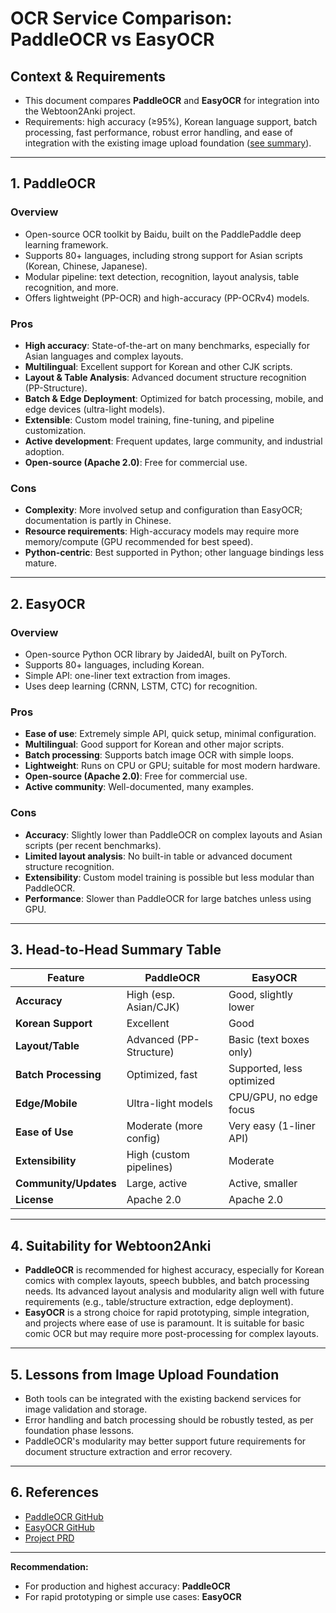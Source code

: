 # OCR Service Comparison: PaddleOCR vs EasyOCR

## Context & Requirements
- This document compares **PaddleOCR** and **EasyOCR** for integration into the Webtoon2Anki project.
- Requirements: high accuracy (≥95%), Korean language support, batch processing, fast performance, robust error handling, and ease of integration with the existing image upload foundation ([see summary](./0-image-upload-foundation-summary.md)).

---

## 1. PaddleOCR

### Overview
- Open-source OCR toolkit by Baidu, built on the PaddlePaddle deep learning framework.
- Supports 80+ languages, including strong support for Asian scripts (Korean, Chinese, Japanese).
- Modular pipeline: text detection, recognition, layout analysis, table recognition, and more.
- Offers lightweight (PP-OCR) and high-accuracy (PP-OCRv4) models.

### Pros
- **High accuracy**: State-of-the-art on many benchmarks, especially for Asian languages and complex layouts.
- **Multilingual**: Excellent support for Korean and other CJK scripts.
- **Layout & Table Analysis**: Advanced document structure recognition (PP-Structure).
- **Batch & Edge Deployment**: Optimized for batch processing, mobile, and edge devices (ultra-light models).
- **Extensible**: Custom model training, fine-tuning, and pipeline customization.
- **Active development**: Frequent updates, large community, and industrial adoption.
- **Open-source (Apache 2.0)**: Free for commercial use.

### Cons
- **Complexity**: More involved setup and configuration than EasyOCR; documentation is partly in Chinese.
- **Resource requirements**: High-accuracy models may require more memory/compute (GPU recommended for best speed).
- **Python-centric**: Best supported in Python; other language bindings less mature.

---

## 2. EasyOCR

### Overview
- Open-source Python OCR library by JaidedAI, built on PyTorch.
- Supports 80+ languages, including Korean.
- Simple API: one-liner text extraction from images.
- Uses deep learning (CRNN, LSTM, CTC) for recognition.

### Pros
- **Ease of use**: Extremely simple API, quick setup, minimal configuration.
- **Multilingual**: Good support for Korean and other major scripts.
- **Batch processing**: Supports batch image OCR with simple loops.
- **Lightweight**: Runs on CPU or GPU; suitable for most modern hardware.
- **Open-source (Apache 2.0)**: Free for commercial use.
- **Active community**: Well-documented, many examples.

### Cons
- **Accuracy**: Slightly lower than PaddleOCR on complex layouts and Asian scripts (per recent benchmarks).
- **Limited layout analysis**: No built-in table or advanced document structure recognition.
- **Extensibility**: Custom model training is possible but less modular than PaddleOCR.
- **Performance**: Slower than PaddleOCR for large batches unless using GPU.

---

## 3. Head-to-Head Summary Table

| Feature                | PaddleOCR                | EasyOCR                  |
|------------------------|--------------------------|--------------------------|
| **Accuracy**           | High (esp. Asian/CJK)    | Good, slightly lower     |
| **Korean Support**     | Excellent                | Good                     |
| **Layout/Table**       | Advanced (PP-Structure)  | Basic (text boxes only)  |
| **Batch Processing**   | Optimized, fast          | Supported, less optimized|
| **Edge/Mobile**        | Ultra-light models       | CPU/GPU, no edge focus   |
| **Ease of Use**        | Moderate (more config)   | Very easy (1-liner API)  |
| **Extensibility**      | High (custom pipelines)  | Moderate                 |
| **Community/Updates**  | Large, active            | Active, smaller          |
| **License**            | Apache 2.0               | Apache 2.0               |

---

## 4. Suitability for Webtoon2Anki
- **PaddleOCR** is recommended for highest accuracy, especially for Korean comics with complex layouts, speech bubbles, and batch processing needs. Its advanced layout analysis and modularity align well with future requirements (e.g., table/structure extraction, edge deployment).
- **EasyOCR** is a strong choice for rapid prototyping, simple integration, and projects where ease of use is paramount. It is suitable for basic comic OCR but may require more post-processing for complex layouts.

---

## 5. Lessons from Image Upload Foundation
- Both tools can be integrated with the existing backend services for image validation and storage.
- Error handling and batch processing should be robustly tested, as per foundation phase lessons.
- PaddleOCR's modularity may better support future requirements for document structure extraction and error recovery.

---

## 6. References
- [PaddleOCR GitHub](https://github.com/PaddlePaddle/PaddleOCR)
- [EasyOCR GitHub](https://github.com/JaidedAI/EasyOCR)
- [Project PRD](../PRD.md)

---

**Recommendation:**
- For production and highest accuracy: **PaddleOCR**
- For rapid prototyping or simple use cases: **EasyOCR** 